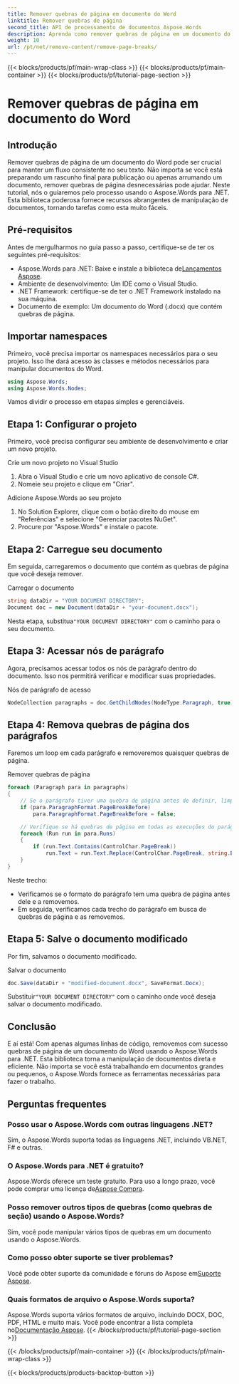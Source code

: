 ```yaml
---
title: Remover quebras de página em documento do Word
linktitle: Remover quebras de página
second_title: API de processamento de documentos Aspose.Words
description: Aprenda como remover quebras de página em um documento do Word usando o Aspose.Words para .NET com nosso guia passo a passo. Melhore suas habilidades de manipulação de documentos.
weight: 10
url: /pt/net/remove-content/remove-page-breaks/
---
```


{{< blocks/products/pf/main-wrap-class >}}
{{< blocks/products/pf/main-container >}}
{{< blocks/products/pf/tutorial-page-section >}}

# Remover quebras de página em documento do Word

## Introdução

Remover quebras de página de um documento do Word pode ser crucial para manter um fluxo consistente no seu texto. Não importa se você está preparando um rascunho final para publicação ou apenas arrumando um documento, remover quebras de página desnecessárias pode ajudar. Neste tutorial, nós o guiaremos pelo processo usando o Aspose.Words para .NET. Esta biblioteca poderosa fornece recursos abrangentes de manipulação de documentos, tornando tarefas como esta muito fáceis.

## Pré-requisitos

Antes de mergulharmos no guia passo a passo, certifique-se de ter os seguintes pré-requisitos:

-  Aspose.Words para .NET: Baixe e instale a biblioteca de[Lançamentos Aspose](https://releases.aspose.com/words/net/).
- Ambiente de desenvolvimento: Um IDE como o Visual Studio.
- .NET Framework: certifique-se de ter o .NET Framework instalado na sua máquina.
- Documento de exemplo: Um documento do Word (.docx) que contém quebras de página.

## Importar namespaces

Primeiro, você precisa importar os namespaces necessários para o seu projeto. Isso lhe dará acesso às classes e métodos necessários para manipular documentos do Word.

```csharp
using Aspose.Words;
using Aspose.Words.Nodes;
```

Vamos dividir o processo em etapas simples e gerenciáveis.

## Etapa 1: Configurar o projeto

Primeiro, você precisa configurar seu ambiente de desenvolvimento e criar um novo projeto.

Crie um novo projeto no Visual Studio
1. Abra o Visual Studio e crie um novo aplicativo de console C#.
2. Nomeie seu projeto e clique em "Criar".

Adicione Aspose.Words ao seu projeto
1. No Solution Explorer, clique com o botão direito do mouse em "Referências" e selecione "Gerenciar pacotes NuGet".
2. Procure por "Aspose.Words" e instale o pacote.

## Etapa 2: Carregue seu documento

Em seguida, carregaremos o documento que contém as quebras de página que você deseja remover.

Carregar o documento
```csharp
string dataDir = "YOUR DOCUMENT DIRECTORY"; 
Document doc = new Document(dataDir + "your-document.docx");
```
 Nesta etapa, substitua`"YOUR DOCUMENT DIRECTORY"` com o caminho para o seu documento.

## Etapa 3: Acessar nós de parágrafo

Agora, precisamos acessar todos os nós de parágrafo dentro do documento. Isso nos permitirá verificar e modificar suas propriedades.

Nós de parágrafo de acesso
```csharp
NodeCollection paragraphs = doc.GetChildNodes(NodeType.Paragraph, true);
```

## Etapa 4: Remova quebras de página dos parágrafos

Faremos um loop em cada parágrafo e removeremos quaisquer quebras de página.

Remover quebras de página
```csharp
foreach (Paragraph para in paragraphs)
{
    // Se o parágrafo tiver uma quebra de página antes de definir, limpe-a.
    if (para.ParagraphFormat.PageBreakBefore)
        para.ParagraphFormat.PageBreakBefore = false;

    // Verifique se há quebras de página em todas as execuções do parágrafo e remova-as.
    foreach (Run run in para.Runs)
    {
        if (run.Text.Contains(ControlChar.PageBreak))
            run.Text = run.Text.Replace(ControlChar.PageBreak, string.Empty);
    }
}
```
Neste trecho:
- Verificamos se o formato do parágrafo tem uma quebra de página antes dele e a removemos.
- Em seguida, verificamos cada trecho do parágrafo em busca de quebras de página e as removemos.

## Etapa 5: Salve o documento modificado

Por fim, salvamos o documento modificado.

Salvar o documento
```csharp
doc.Save(dataDir + "modified-document.docx", SaveFormat.Docx);
```
 Substituir`"YOUR DOCUMENT DIRECTORY"` com o caminho onde você deseja salvar o documento modificado.

## Conclusão

E aí está! Com apenas algumas linhas de código, removemos com sucesso quebras de página de um documento do Word usando o Aspose.Words para .NET. Esta biblioteca torna a manipulação de documentos direta e eficiente. Não importa se você está trabalhando em documentos grandes ou pequenos, o Aspose.Words fornece as ferramentas necessárias para fazer o trabalho.

## Perguntas frequentes

### Posso usar o Aspose.Words com outras linguagens .NET?
Sim, o Aspose.Words suporta todas as linguagens .NET, incluindo VB.NET, F# e outras.

### O Aspose.Words para .NET é gratuito?
 Aspose.Words oferece um teste gratuito. Para uso a longo prazo, você pode comprar uma licença de[Aspose Compra](https://purchase.aspose.com/buy).

### Posso remover outros tipos de quebras (como quebras de seção) usando o Aspose.Words?
Sim, você pode manipular vários tipos de quebras em um documento usando o Aspose.Words.

### Como posso obter suporte se tiver problemas?
 Você pode obter suporte da comunidade e fóruns do Aspose em[Suporte Aspose](https://forum.aspose.com/c/words/8).

### Quais formatos de arquivo o Aspose.Words suporta?
 Aspose.Words suporta vários formatos de arquivo, incluindo DOCX, DOC, PDF, HTML e muito mais. Você pode encontrar a lista completa no[Documentação Aspose](https://reference.aspose.com/words/net/).
{{< /blocks/products/pf/tutorial-page-section >}}

{{< /blocks/products/pf/main-container >}}
{{< /blocks/products/pf/main-wrap-class >}}

{{< blocks/products/products-backtop-button >}}
